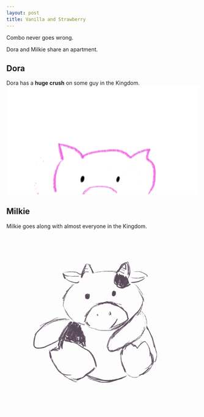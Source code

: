 ```yaml
---
layout: post
title: Vanilla and Strawberry
---
```



<p class="message">
  Combo never goes wrong.
</p>

Dora and Milkie share an apartment.

## Dora
Dora has a <strong>huge crush</strong> on some guy in the Kingdom.
<img src='public/gif/dora_love.GIF' alt='Dora in Love'>

## Milkie
Milkie goes along with almost everyone in the Kingdom.
<img src='public/gif/moo.GIF' alt='Moo Moo~'>
